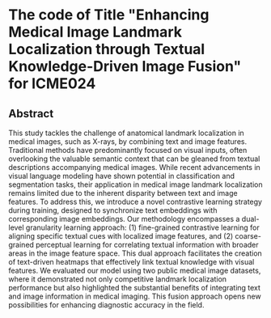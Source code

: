# The code of Title "Enhancing Medical Image Landmark Localization through Textual Knowledge-Driven Image Fusion" for ICME024

## Abstract
This study tackles the challenge of anatomical landmark localization in medical images, such as X-rays, by combining text and image features. Traditional methods have predominantly focused on visual inputs, often overlooking the valuable semantic context that can be gleaned from textual descriptions accompanying medical images. While recent advancements in visual language modeling have shown potential in classification and segmentation tasks, their application in medical image landmark localization remains limited due to the inherent disparity between text and image features. To address this, we introduce a novel contrastive learning strategy during training, designed to synchronize text embeddings with corresponding image embeddings. Our methodology encompasses a dual-level granularity learning approach: (1) fine-grained contrastive learning for aligning specific textual cues with localized image features, and (2) coarse-grained perceptual learning for correlating textual information with broader areas in the image feature space. This dual approach facilitates the creation of text-driven heatmaps that effectively link textual knowledge with visual features. We evaluated our model using two public medical image datasets, where it demonstrated not only competitive landmark localization performance but also highlighted the substantial benefits of integrating text and image information in medical imaging. This fusion approach opens new possibilities for enhancing diagnostic accuracy in the field.
